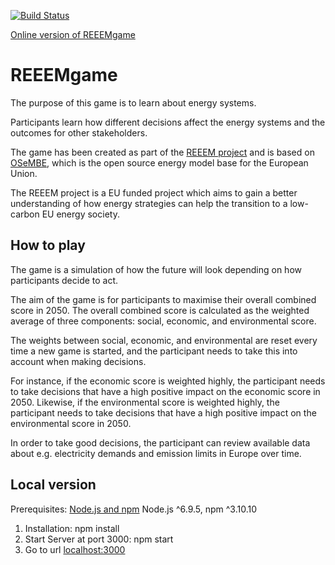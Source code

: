 [![Build Status](https://travis-ci.com/ReeemProject/reeemgame.svg?branch=master)](https://travis-ci.com/ReeemProject/reeemgame)

[Online version of REEEMgame](https://game.reeem.org)

# REEEMgame
The purpose of this game is to learn about energy systems.

Participants learn how different decisions affect the energy systems and the outcomes for other stakeholders.

The game has been created as part of the [REEEM project](http://www.reeem.org/) and is based on [OSeMBE](http://www.osemosys.org/osembe.html), which is the open source energy model base for the European Union.

The REEEM project is a EU funded project which aims to gain a better understanding of how energy strategies can help the transition to a low-carbon EU energy society.

## How to play
The game is a simulation of how the future will look depending on how participants decide to act. 

The aim of the game is for participants to maximise their overall combined score in 2050. The overall combined score is calculated as the weighted average of three components: social, economic, and environmental score.

The weights between social, economic, and environmental are reset every time a new game is started, and the participant needs to take this into account when making decisions.

For instance, if the economic score is weighted highly, the participant needs to take decisions that have a high positive impact on the economic score in 2050. Likewise, if the environmental score is weighted highly, the participant needs to take decisions that have a high positive impact on the environmental score in 2050.

In order to take good decisions, the participant can review available data about e.g. electricity demands and emission limits in Europe over time.

## Local version

Prerequisites: [Node.js and npm](https://nodejs.org/en/download/)  Node.js ^6.9.5, npm ^3.10.10

1. Installation: npm install
2. Start Server at port 3000: npm start
3. Go to url [localhost:3000](http://localhost:3000)
